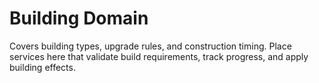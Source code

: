 # Building Domain

Covers building types, upgrade rules, and construction timing. Place services here that validate build requirements, track progress, and apply building effects.
